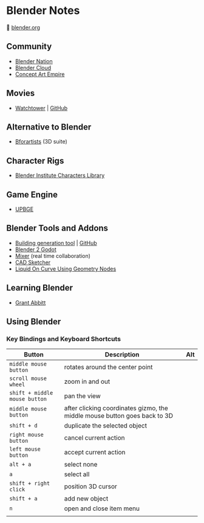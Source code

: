 # Blender Notes

:link: [blender.org](https://www.blender.org/)

## Community

- [Blender Nation](https://www.blendernation.com/)
- [Blender Cloud](https://cloud.blender.org/welcome/)
- [Concept Art Empire](https://conceptartempire.com/)

## Movies

- [Watchtower](https://studio.blender.org/blog/introducing-watchtower/) | [GitHub](https://gitlab.com/blender/watchtower)

## Alternative to Blender

- [Bforartists](https://www.bforartists.de/) (3D suite)

## Character Rigs

- [Blender Institute Characters Library](https://cloud.blender.org/p/characters/)

## Game Engine

- [UPBGE](https://upbge.org/)

## Blender Tools and Addons

- [Building generation tool](https://ranjian0.github.io/building_tool/) | [GitHub](https://github.com/ranjian0/building_tool)
- [Blender 2 Godot](https://www.zammedev.com/home/wip_projects/blender2godot)
- [Mixer](https://github.com/ubisoft/mixer) (real time collaboration)
- [CAD Sketcher](https://makertales.gumroad.com/l/CADsketcher)
- [Liquid On Curve Using Geometry Nodes](https://maxedge.gumroad.com/l/liquidcurves)

## Learning Blender

- [Grant Abbitt](https://www.gabbitt.co.uk/videos)

## Using Blender

### Key Bindings and Keyboard Shortcuts

| Button                        | Description                                                               | Alt |
| ----------------------------- | ------------------------------------------------------------------------- | --- |
| `middle mouse button`         | rotates around the center point                                           |     |
| `scroll mouse wheel`          | zoom in and out                                                           |     |
| `shift + middle mouse button` | pan the view                                                              |     |
| `middle mouse button`         | after clicking coordinates gizmo, the middle mouse button goes back to 3D |     |
| `shift + d`                   | duplicate the selected object                                             |     |
| `right mouse button`          | cancel current action                                                     |     |
| `left mouse button`           | accept current action                                                     |     |
| `alt + a`                     | select none                                                               |     |
| `a`                           | select all                                                                |     |
| `shift + right click`         | position 3D cursor                                                        |     |
| `shift + a`                   | add new object                                                            |     |
| `n`                           | open and close item menu                                                  |     |
|                               |                                                                           |     |
